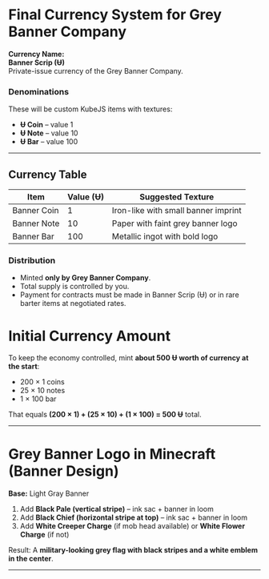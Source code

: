 # **Final Currency System for Grey Banner Company**

**Currency Name:**  
**Banner Scrip (Ʉ)**  
Private-issue currency of the Grey Banner Company.

### Denominations

These will be custom KubeJS items with textures:

- **Ʉ Coin** – value 1
- **Ʉ Note** – value 10
- **Ʉ Bar** – value 100
    


---

## **Currency Table**

|Item|Value (Ʉ)|Suggested Texture|
|---|---|---|
|Banner Coin|1|Iron-like with small banner imprint|
|Banner Note|10|Paper with faint grey banner logo|
|Banner Bar|100|Metallic ingot with bold logo|
### **Distribution**

- Minted **only by Grey Banner Company**.
- Total supply is controlled by you.
- Payment for contracts must be made in Banner Scrip (Ʉ) or in rare barter items at negotiated rates.
    

# **Initial Currency Amount**

To keep the economy controlled, mint **about 500 Ʉ worth of currency at the start**:

- 200 × 1 coins
- 25 × 10 notes
- 1 × 100 bar

That equals **(200 × 1) + (25 × 10) + (1 × 100) = 500 Ʉ** total.


---

# **Grey Banner Logo in Minecraft (Banner Design)**

**Base:** Light Gray Banner

1. Add **Black Pale (vertical stripe)** – ink sac + banner in loom
2. Add **Black Chief (horizontal stripe at top)** – ink sac + banner in loom
3. Add **White Creeper Charge** (if mob head available) or **White Flower Charge** (if not)
    

Result: A **military-looking grey flag with black stripes and a white emblem in the center**.

---